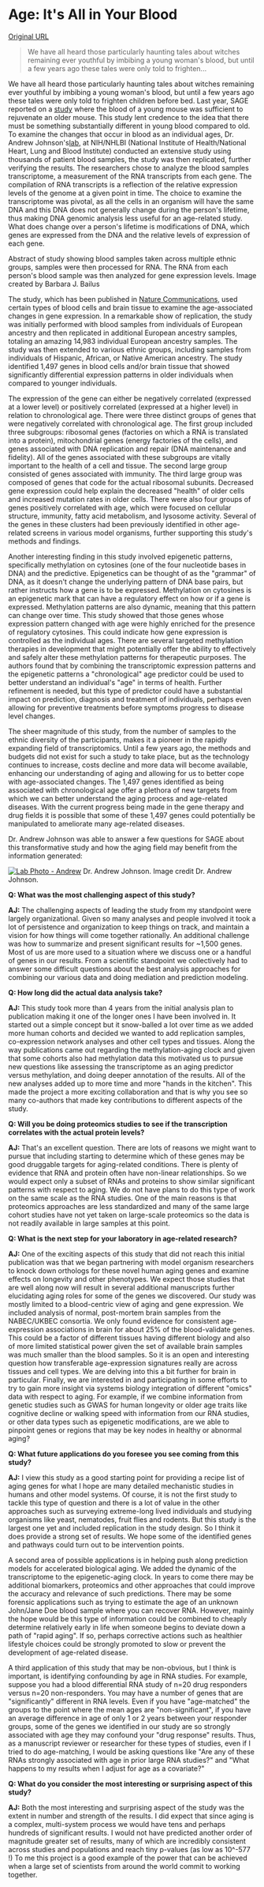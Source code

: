# Age: It's All in Your Blood

[Original URL](http://sage.buckinstitute.org/age-its-all-in-your-blood/)

> We have all heard those particularly haunting tales about witches remaining ever youthful by imbibing a young woman's blood, but until a few years ago these tales were only told to frighten...

We have all heard those particularly haunting tales about witches remaining ever youthful by imbibing a young woman's blood, but until a few years ago these tales were only told to frighten children before bed. Last year, SAGE reported on a [study](http://sage.buckinstitute.org/frankenstein-parabiotic-mice/) where the blood of a young mouse was sufficient to rejuvenate an older mouse. This study lent credence to the idea that there must be something substantially different in young blood compared to old. To examine the changes that occur in blood as an individual ages, Dr. Andrew Johnson's[lab,](http://www.nhlbi.nih.gov/research/intramural/researchers/pi/johnson-andrew) at NIH/NHLBI (National Institute of Health/National Heart, Lung and Blood Institute) conducted an extensive study using thousands of patient blood samples, the study was then replicated, further verifying the results. The researchers chose to analyze the blood samples transcriptome, a measurement of the RNA transcripts from each gene. The compilation of RNA transcripts is a reflection of the relative expression levels of the genome at a given point in time. The choice to examine the transcriptome was pivotal, as all the cells in an organism will have the same DNA and this DNA does not generally change during the person's lifetime, thus making DNA genomic analysis less useful for an age-related study. What does change over a person's lifetime is modifications of DNA, which genes are expressed from the DNA and the relative levels of expression of each gene.

[](http://sage.buckinstitute.org/wp-content/uploads/2015/11/Blood-transcriptome-Blog-Illustration.jpg) Abstract of study showing blood samples taken across multiple ethnic groups, samples were then processed for RNA. The RNA from each person's blood sample was then analyzed for gene expression levels. Image created by Barbara J. Bailus

The study, which has been published in [Nature Communications](http://www.nature.com/ncomms/2015/151022/ncomms9570/full/ncomms9570.html), used certain types of blood cells and brain tissue to examine the age-associated changes in gene expression. In a remarkable show of replication, the study was initially performed with blood samples from individuals of European ancestry and then replicated in additional European ancestry samples, totaling an amazing 14,983 individual European ancestry samples. The study was then extended to various ethnic groups, including samples from individuals of Hispanic, African, or Native American ancestry. The study identified 1,497 genes in blood cells and/or brain tissue that showed significantly differential expression patterns in older individuals when compared to younger individuals.

The expression of the gene can either be negatively correlated (expressed at a lower level) or positively correlated (expressed at a higher level) in relation to chronological age. There were three distinct groups of genes that were negatively correlated with chronological age. The first group included three subgroups: ribosomal genes (factories on which a RNA is translated into a protein), mitochondrial genes (energy factories of the cells), and genes associated with DNA replication and repair (DNA maintenance and fidelity). All of the genes associated with these subgroups are vitally important to the health of a cell and tissue. The second large group consisted of genes associated with immunity. The third large group was composed of genes that code for the actual ribosomal subunits. Decreased gene expression could help explain the decreased "health" of older cells and increased mutation rates in older cells. There were also four groups of genes positively correlated with age, which were focused on cellular structure, immunity, fatty acid metabolism, and lysosome activity. Several of the genes in these clusters had been previously identified in other age-related screens in various model organisms, further supporting this study's methods and findings.

Another interesting finding in this study involved epigenetic patterns, specifically methylation on cytosines (one of the four nucleotide bases in DNA) and the predictive. Epigenetics can be thought of as the "grammar" of DNA, as it doesn't change the underlying pattern of DNA base pairs, but rather instructs how a gene is to be expressed. Methylation on cytosines is an epigenetic mark that can have a regulatory effect on how or if a gene is expressed. Methylation patterns are also dynamic, meaning that this pattern can change over time. This study showed that those genes whose expression pattern changed with age were highly enriched for the presence of regulatory cytosines. This could indicate how gene expression is controlled as the individual ages. There are several targeted methylation therapies in development that might potentially offer the ability to effectively and safely alter these methylation patterns for therapeutic purposes. The authors found that by combining the transcriptomic expression patterns and the epigenetic patterns a "chronological" age predictor could be used to better understand an individual's "age" in terms of health. Further refinement is needed, but this type of predictor could have a substantial impact on prediction, diagnosis and treatment of individuals, perhaps even allowing for preventive treatments before symptoms progress to disease level changes.

The sheer magnitude of this study, from the number of samples to the ethnic diversity of the participants, makes it a pioneer in the rapidly expanding field of transcriptomics. Until a few years ago, the methods and budgets did not exist for such a study to take place, but as the technology continues to increase, costs decline and more data will become available, enhancing our understanding of aging and allowing for us to better cope with age-associated changes. The 1,497 genes identified as being associated with chronological age offer a plethora of new targets from which we can better understand the aging process and age-related diseases. With the current progress being made in the gene therapy and drug fields it is possible that some of these 1,497 genes could potentially be manipulated to ameliorate many age-related diseases.

Dr. Andrew Johnson was able to answer a few questions for SAGE about this transformative study and how the aging field may benefit from the information generated:

[![Lab Photo - Andrew](http://sage.buckinstitute.org/wp-content/uploads/2015/11/Lab-Photo-Andrew.jpg)](http://sage.buckinstitute.org/wp-content/uploads/2015/11/Lab-Photo-Andrew.jpg) Dr. Andrew Johnson. Image credit Dr. Andrew Johnson.

**Q: What was the most challenging aspect of this study?**

**AJ:** The challenging aspects of leading the study from my standpoint were largely organizational. Given so many analyses and people involved it took a lot of persistence and organization to keep things on track, and maintain a vision for how things will come together rationally. An additional challenge was how to summarize and present significant results for ~1,500 genes. Most of us are more used to a situation where we discuss one or a handful of genes in our results. From a scientific standpoint we collectively had to answer some difficult questions about the best analysis approaches for combining our various data and doing mediation and prediction modeling.

**Q: How long did the actual data analysis take?**

**AJ:** This study took more than 4 years from the initial analysis plan to publication making it one of the longer ones I have been involved in. It started out a simple concept but it snow-balled a lot over time as we added more human cohorts and decided we wanted to add replication samples, co-expression network analyses and other cell types and tissues. Along the way publications came out regarding the methylation-aging clock and given that some cohorts also had methylation data this motivated us to pursue new questions like assessing the transcriptome as an aging predictor versus methylation, and doing deeper annotation of the results. All of the new analyses added up to more time and more "hands in the kitchen". This made the project a more exciting collaboration and that is why you see so many co-authors that made key contributions to different aspects of the study.

**Q: Will you be doing proteomics studies to see if the transcription correlates with the actual protein levels?**

**AJ:** That's an excellent question. There are lots of reasons we might want to pursue that including starting to determine which of these genes may be good druggable targets for aging-related conditions. There is plenty of evidence that RNA and protein often have non-linear relationships. So we would expect only a subset of RNAs and proteins to show similar significant patterns with respect to aging. We do not have plans to do this type of work on the same scale as the RNA studies. One of the main reasons is that proteomics approaches are less standardized and many of the same large cohort studies have not yet taken on large-scale proteomics so the data is not readily available in large samples at this point.

**Q: What is the next step for your laboratory in age-related research?**

**AJ:** One of the exciting aspects of this study that did not reach this initial publication was that we began partnering with model organism researchers to knock down orthologs for these novel human aging genes and examine effects on longevity and other phenotypes. We expect those studies that are well along now will result in several additional manuscripts further elucidating aging roles for some of the genes we discovered. Our study was mostly limited to a blood-centric view of aging and gene expression. We included analysis of normal, post-mortem brain samples from the NABEC/UKBEC consortia. We only found evidence for consistent age-expression associations in brain for about 25% of the blood-validate genes. This could be a factor of different tissues having different biology and also of more limited statistical power given the set of available brain samples was much smaller than the blood samples. So it is an open and interesting question how transferable age-expression signatures really are across tissues and cell types. We are delving into this a bit further for brain in particular. Finally, we are interested in and participating in some efforts to try to gain more insight via systems biology integration of different "omics" data with respect to aging. For example, if we combine information from genetic studies such as GWAS for human longevity or older age traits like cognitive decline or walking speed with information from our RNA studies, or other data types such as epigenetic modifications, are we able to pinpoint genes or regions that may be key nodes in healthy or abnormal aging?

**Q: What future applications do you foresee you see coming from this study?**

**AJ:** I view this study as a good starting point for providing a recipe list of aging genes for what I hope are many detailed mechanistic studies in humans and other model systems. Of course, it is not the first study to tackle this type of question and there is a lot of value in the other approaches such as surveying extreme-long lived individuals and studying organisms like yeast, nematodes, fruit flies and rodents. But this study is the largest one yet and included replication in the study design. So I think it does provide a strong set of results. We hope some of the identified genes and pathways could turn out to be intervention points.

A second area of possible applications is in helping push along prediction models for accelerated biological aging. We added the dynamic of the transcriptome to the epigenetic-aging clock. In years to come there may be additional biomarkers, proteomics and other approaches that could improve the accuracy and relevance of such predictions. There may be some forensic applications such as trying to estimate the age of an unknown John/Jane Doe blood sample where you can recover RNA. However, mainly the hope would be this type of information could be combined to cheaply determine relatively early in life when someone begins to deviate down a path of "rapid aging". If so, perhaps corrective actions such as healthier lifestyle choices could be strongly promoted to slow or prevent the development of age-related disease.

A third application of this study that may be non-obvious, but I think is important, is identifying confounding by age in RNA studies. For example, suppose you had a blood differential RNA study of n=20 drug responders versus n=20 non-responders. You may have a number of genes that are "significantly" different in RNA levels. Even if you have "age-matched" the groups to the point where the mean ages are "non-significant", if you have an average difference in age of only 1 or 2 years between your responder groups, some of the genes we identified in our study are so strongly associated with age they may confound your "drug response" results. Thus, as a manuscript reviewer or researcher for these types of studies, even if I tried to do age-matching, I would be asking questions like "Are any of these RNAs strongly associated with age in prior large RNA studies?" and "What happens to my results when I adjust for age as a covariate?"

**Q: What do you consider the most interesting or surprising aspect of this study?**

**AJ:** Both the most interesting and surprising aspect of the study was the extent in number and strength of the results. I did expect that since aging is a complex, multi-system process we would have tens and perhaps hundreds of significant results. I would not have predicted another order of magnitude greater set of results, many of which are incredibly consistent across studies and populations and reach tiny p-values (as low as 10^-577 !) To me this project is a good example of the power that can be achieved when a large set of scientists from around the world commit to working together.
